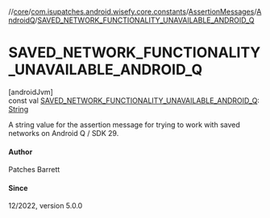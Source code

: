 //[core](../../../../index.md)/[com.isupatches.android.wisefy.core.constants](../../index.md)/[AssertionMessages](../index.md)/[AndroidQ](index.md)/[SAVED_NETWORK_FUNCTIONALITY_UNAVAILABLE_ANDROID_Q](-s-a-v-e-d_-n-e-t-w-o-r-k_-f-u-n-c-t-i-o-n-a-l-i-t-y_-u-n-a-v-a-i-l-a-b-l-e_-a-n-d-r-o-i-d_-q.md)

# SAVED_NETWORK_FUNCTIONALITY_UNAVAILABLE_ANDROID_Q

[androidJvm]\
const val [SAVED_NETWORK_FUNCTIONALITY_UNAVAILABLE_ANDROID_Q](-s-a-v-e-d_-n-e-t-w-o-r-k_-f-u-n-c-t-i-o-n-a-l-i-t-y_-u-n-a-v-a-i-l-a-b-l-e_-a-n-d-r-o-i-d_-q.md): [String](https://kotlinlang.org/api/latest/jvm/stdlib/kotlin/-string/index.html)

A string value for the assertion message for trying to work with saved networks on Android Q / SDK 29.

#### Author

Patches Barrett

#### Since

12/2022, version 5.0.0
